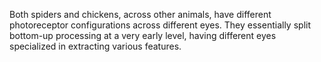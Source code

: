 Both spiders and chickens, across other animals, have different photoreceptor configurations across different eyes. They essentially split bottom-up processing at a very early level, having different eyes specialized in extracting various features.